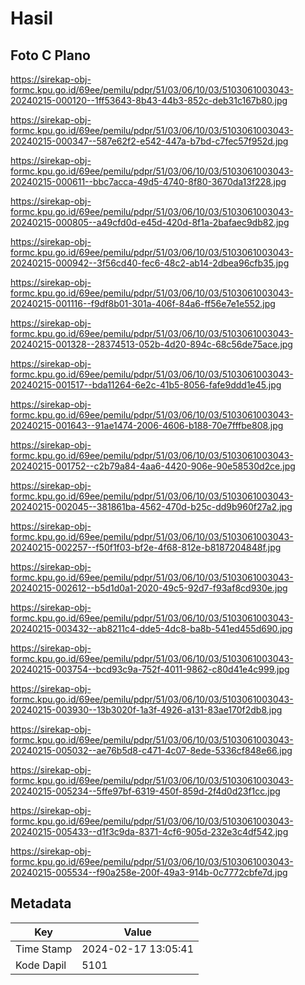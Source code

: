 # Hasil

## Foto C Plano

https://sirekap-obj-formc.kpu.go.id/69ee/pemilu/pdpr/51/03/06/10/03/5103061003043-20240215-000120--1ff53643-8b43-44b3-852c-deb31c167b80.jpg

https://sirekap-obj-formc.kpu.go.id/69ee/pemilu/pdpr/51/03/06/10/03/5103061003043-20240215-000347--587e62f2-e542-447a-b7bd-c7fec57f952d.jpg

https://sirekap-obj-formc.kpu.go.id/69ee/pemilu/pdpr/51/03/06/10/03/5103061003043-20240215-000611--bbc7acca-49d5-4740-8f80-3670da13f228.jpg

https://sirekap-obj-formc.kpu.go.id/69ee/pemilu/pdpr/51/03/06/10/03/5103061003043-20240215-000805--a49cfd0d-e45d-420d-8f1a-2bafaec9db82.jpg

https://sirekap-obj-formc.kpu.go.id/69ee/pemilu/pdpr/51/03/06/10/03/5103061003043-20240215-000942--3f56cd40-fec6-48c2-ab14-2dbea96cfb35.jpg

https://sirekap-obj-formc.kpu.go.id/69ee/pemilu/pdpr/51/03/06/10/03/5103061003043-20240215-001116--f9df8b01-301a-406f-84a6-ff56e7e1e552.jpg

https://sirekap-obj-formc.kpu.go.id/69ee/pemilu/pdpr/51/03/06/10/03/5103061003043-20240215-001328--28374513-052b-4d20-894c-68c56de75ace.jpg

https://sirekap-obj-formc.kpu.go.id/69ee/pemilu/pdpr/51/03/06/10/03/5103061003043-20240215-001517--bda11264-6e2c-41b5-8056-fafe9ddd1e45.jpg

https://sirekap-obj-formc.kpu.go.id/69ee/pemilu/pdpr/51/03/06/10/03/5103061003043-20240215-001643--91ae1474-2006-4606-b188-70e7fffbe808.jpg

https://sirekap-obj-formc.kpu.go.id/69ee/pemilu/pdpr/51/03/06/10/03/5103061003043-20240215-001752--c2b79a84-4aa6-4420-906e-90e58530d2ce.jpg

https://sirekap-obj-formc.kpu.go.id/69ee/pemilu/pdpr/51/03/06/10/03/5103061003043-20240215-002045--381861ba-4562-470d-b25c-dd9b960f27a2.jpg

https://sirekap-obj-formc.kpu.go.id/69ee/pemilu/pdpr/51/03/06/10/03/5103061003043-20240215-002257--f50f1f03-bf2e-4f68-812e-b8187204848f.jpg

https://sirekap-obj-formc.kpu.go.id/69ee/pemilu/pdpr/51/03/06/10/03/5103061003043-20240215-002612--b5d1d0a1-2020-49c5-92d7-f93af8cd930e.jpg

https://sirekap-obj-formc.kpu.go.id/69ee/pemilu/pdpr/51/03/06/10/03/5103061003043-20240215-003432--ab8211c4-dde5-4dc8-ba8b-541ed455d690.jpg

https://sirekap-obj-formc.kpu.go.id/69ee/pemilu/pdpr/51/03/06/10/03/5103061003043-20240215-003754--bcd93c9a-752f-4011-9862-c80d41e4c999.jpg

https://sirekap-obj-formc.kpu.go.id/69ee/pemilu/pdpr/51/03/06/10/03/5103061003043-20240215-003930--13b3020f-1a3f-4926-a131-83ae170f2db8.jpg

https://sirekap-obj-formc.kpu.go.id/69ee/pemilu/pdpr/51/03/06/10/03/5103061003043-20240215-005032--ae76b5d8-c471-4c07-8ede-5336cf848e66.jpg

https://sirekap-obj-formc.kpu.go.id/69ee/pemilu/pdpr/51/03/06/10/03/5103061003043-20240215-005234--5ffe97bf-6319-450f-859d-2f4d0d23f1cc.jpg

https://sirekap-obj-formc.kpu.go.id/69ee/pemilu/pdpr/51/03/06/10/03/5103061003043-20240215-005433--d1f3c9da-8371-4cf6-905d-232e3c4df542.jpg

https://sirekap-obj-formc.kpu.go.id/69ee/pemilu/pdpr/51/03/06/10/03/5103061003043-20240215-005534--f90a258e-200f-49a3-914b-0c7772cbfe7d.jpg


## Metadata

| Key        | Value               |
| ---------- | ------------------- |
| Time Stamp | 2024-02-17 13:05:41 |
| Kode Dapil | 5101                |




